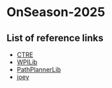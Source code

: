 # OnSeason-2025

## List of reference links
- [CTRE](https://pro.docs.ctr-electronics.com/en/latest/docs/yearly-changes/yearly-changelog.html)
- [WPILib](https://docs.wpilib.org/en/stable/docs/yearly-overview/index.html)
- [PathPlannerLib](https://pathplanner.dev/pathplannerlib.html)
- [joey]()
